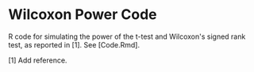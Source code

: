 # Wilcoxon Power Code

R code for simulating the power of the t-test and Wilcoxon's signed rank test, as reported in [1].
See [Code.Rmd].


[1] Add reference.
